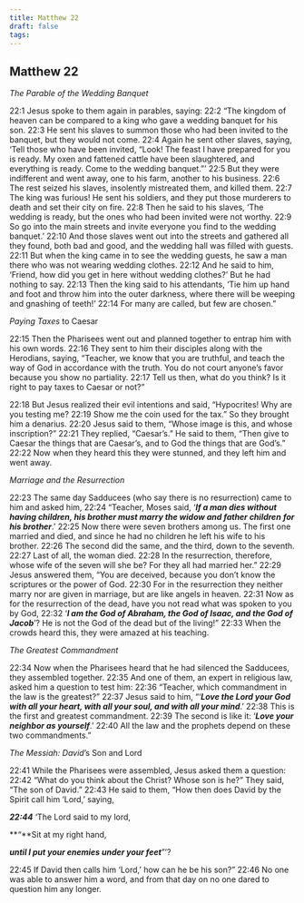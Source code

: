 ```yaml
---
title: Matthew 22
draft: false
tags:
---
```

## Matthew 22
_The Parable of the Wedding Banquet_

22:1 Jesus spoke to them again in parables, saying: 22:2 “The kingdom of heaven can be compared to a king who gave a wedding banquet for his son. 22:3 He sent his slaves to summon those who had been invited to the banquet, but they would not come. 22:4 Again he sent other slaves, saying, ‘Tell those who have been invited, “Look! The feast I have prepared for you is ready. My oxen and fattened cattle have been slaughtered, and everything is ready. Come to the wedding banquet.”’ 22:5 But they were indifferent and went away, one to his farm, another to his business. 22:6 The rest seized his slaves, insolently mistreated them, and killed them. 22:7 The king was furious! He sent his soldiers, and they put those murderers to death and set their city on fire. 22:8 Then he said to his slaves, ‘The wedding is ready, but the ones who had been invited were not worthy. 22:9 So go into the main streets and invite everyone you find to the wedding banquet.’ 22:10 And those slaves went out into the streets and gathered all they found, both bad and good, and the wedding hall was filled with guests. 22:11 But when the king came in to see the wedding guests, he saw a man there who was not wearing wedding clothes. 22:12 And he said to him, ‘Friend, how did you get in here without wedding clothes?’ But he had nothing to say. 22:13 Then the king said to his attendants, ‘Tie him up hand and foot and throw him into the outer darkness, where there will be weeping and gnashing of teeth!’ 22:14 For many are called, but few are chosen.”

_Paying Taxes_ to Caesar

22:15 Then the Pharisees went out and planned together to entrap him with his own words. 22:16 They sent to him their disciples along with the Herodians, saying, “Teacher, we know that you are truthful, and teach the way of God in accordance with the truth. You do not court anyone’s favor because you show no partiality. 22:17 Tell us then, what do you think? Is it right to pay taxes to Caesar or not?”

22:18 But Jesus realized their evil intentions and said, “Hypocrites! Why are you testing me? 22:19 Show me the coin used for the tax.” So they brought him a denarius. 22:20 Jesus said to them, “Whose image is this, and whose inscription?” 22:21 They replied, “Caesar’s.” He said to them, “Then give to Caesar the things that are Caesar’s, and to God the things that are God’s.” 22:22 Now when they heard this they were stunned, and they left him and went away.

_Marriage and the Resurrection_

22:23 The same day Sadducees (who say there is no resurrection) came to him and asked him, 22:24 “Teacher, Moses said, ‘**_If a man dies without having children, his brother must marry the widow and father children_** **_for his brother_**.’ 22:25 Now there were seven brothers among us. The first one married and died, and since he had no children he left his wife to his brother. 22:26 The second did the same, and the third, down to the seventh. 22:27 Last of all, the woman died. 22:28 In the resurrection, therefore, whose wife of the seven will she be? For they all had married her.” 22:29 Jesus answered them, “You are deceived, because you don’t know the scriptures or the power of God. 22:30 For in the resurrection they neither marry nor are given in marriage, but are like angels in heaven. 22:31 Now as for the resurrection of the dead, have you not read what was spoken to you by God, 22:32 ‘**_I am the God of Abraham, the God of Isaac, and the God of Jacob_**’? He is not the God of the dead but of the living!” 22:33 When the crowds heard this, they were amazed at his teaching.

_The Greatest Commandment_

22:34 Now when the Pharisees heard that he had silenced the Sadducees, they assembled together. 22:35 And one of them, an expert in religious law, asked him a question to test him: 22:36 “Teacher, which commandment in the law is the greatest?” 22:37 Jesus said to him, “‘**_Love the Lord your God with all your heart, with all your soul, and with all your mind_**.’ 22:38 This is the first and greatest commandment. 22:39 The second is like it: ‘**_Love your neighbor as yourself_**.’ 22:40 All the law and the prophets depend on these two commandments.”

_The Messiah: David_’s Son and Lord

22:41 While the Pharisees were assembled, Jesus asked them a question: 22:42 “What do you think about the Christ? Whose son is he?” They said, “The son of David.” 22:43 He said to them, “How then does David by the Spirit call him ‘Lord,’ saying,

**_22:44_** ‘The Lord said to my lord,

**_“_**Sit at my right hand,

**_until I put your enemies under your feet_**”’?

22:45 If David then calls him ‘Lord,’ how can he be his son?” 22:46 No one was able to answer him a word, and from that day on no one dared to question him any longer.
